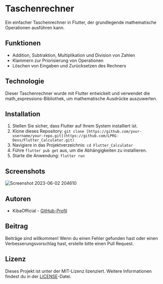# Taschenrechner

Ein einfacher Taschenrechner in Flutter, der grundlegende mathematische Operationen ausführen kann.

## Funktionen

- Addition, Subtraktion, Multiplikation und Division von Zahlen
- Klammern zur Priorisierung von Operationen
- Löschen von Eingaben und Zurücksetzen des Rechners

## Technologie

Dieser Taschenrechner wurde mit Flutter entwickelt und verwendet die math_expressions-Bibliothek, um mathematische Ausdrücke auszuwerten.

## Installation

1. Stellen Sie sicher, dass Flutter auf Ihrem System installiert ist.
2. Klone dieses Repository: `git clone [https://github.com/your-username/your-repo.git](https://github.com/LPRG-Devs/Flutter_Calculator.git)`
3. Navigiere in das Projektverzeichnis: `cd Flutter_Calculator`
4. Führe `flutter pub get` aus, um die Abhängigkeiten zu installieren.
5. Starte die Anwendung: `flutter run`

## Screenshots

![Screenshot 2023-06-02 204610](https://github.com/LPRG-Devs/Flutter_Calculator/assets/79871111/80c9c7bf-7d68-4b55-90eb-5d221a4b794e)


## Autoren

- KibaOfficial - [GitHub-Profil](https://github.com/LPRG-Devs)

## Beitrag

Beiträge sind willkommen! Wenn du einen Fehler gefunden hast oder einen Verbesserungsvorschlag hast, erstelle bitte einen Pull Request.

## Lizenz

Dieses Projekt ist unter der MIT-Lizenz lizenziert. Weitere Informationen findest du in der [LICENSE](LICENSE)-Datei.


